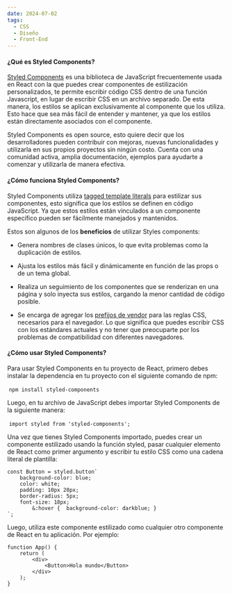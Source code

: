 ```yaml
---
date: 2024-07-02
tags:
  - CSS
  - Diseño
  - Front-End
---
```


#### **¿Qué es Styled Components?**

[Styled Components](https://styled-components.com/) es una biblioteca de JavaScript frecuentemente usada en React con la que puedes crear componentes de estilización personalizados, te permite escribir código CSS dentro de una función Javascript, en lugar de escribir CSS en un archivo separado. De esta manera, los estilos se aplican exclusivamente al componente que los utiliza. Esto hace que sea más fácil de entender y mantener, ya que los estilos están directamente asociados con el componente.

Styled Components es open source, esto quiere decir que los desarrolladores pueden contribuir con mejoras, nuevas funcionalidades y utilizarla en sus propios proyectos sin ningún costo. Cuenta con una comunidad activa, amplia documentación, ejemplos para ayudarte a comenzar y utilizarla de manera efectiva.

#### **¿Cómo funciona Styled Components?**

Styled Components utiliza [tagged template literals](https://developer.mozilla.org/en-US/docs/Web/JavaScript/Reference/Template_literals) para estilizar sus componentes, esto significa que los estilos se definen en código JavaScript. Ya que estos estilos están vinculados a un componente específico pueden ser fácilmente manejados y mantenidos.

Estos son algunos de los **beneficios** de utilizar Styles components:

- Genera nombres de clases únicos, lo que evita problemas como la duplicación de estilos.
    
- Ajusta los estilos más fácil y dinámicamente en función de las props o de un tema global.
    
- Realiza un seguimiento de los componentes que se renderizan en una página y solo inyecta sus estilos, cargando la menor cantidad de código posible.
    
- Se encarga de agregar los [prefijos de vendor](https://developer.mozilla.org/es/docs/Glossary/Vendor_Prefix) para las reglas CSS, necesarios para el navegador. Lo que significa que puedes escribir CSS con los estándares actuales y no tener que preocuparte por los problemas de compatibilidad con diferentes navegadores.
    

#### **¿Cómo usar Styled Components?**

Para usar Styled Components en tu proyecto de React, primero debes instalar la dependencia en tu proyecto con el siguiente comando de npm:

​ `npm install styled-components`

Luego, en tu archivo de JavaScript debes importar Styled Components de la siguiente manera:

​ `import styled from 'styled-components';`

Una vez que tienes Styled Components importado, puedes crear un componente estilizado usando la función styled, pasar cualquier elemento de React como primer argumento y escribir tu estilo CSS como una cadena literal de plantilla:

```
const Button = styled.button` 
    background-color: blue; 
    color: white; 
    padding: 10px 20px; 
    border-radius: 5px; 
    font-size: 18px; 
        &:hover {  background-color: darkblue; }
`;
```

Luego, utiliza este componente estilizado como cualquier otro componente de React en tu aplicación. Por ejemplo:

```
function App() { 
    return (  
        <div>   
            <Button>Hola mundo</Button>  
        </div> 
    );
}
```
